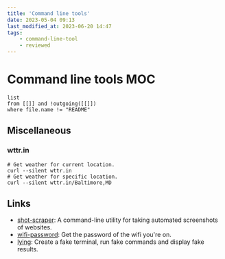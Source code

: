 ```yaml
---
title: 'Command line tools'
date: 2023-05-04 09:13
last_modified_at: 2023-06-20 14:47
tags:
    - command-line-tool
    - reviewed
---
```


# Command line tools MOC

```dataview
list
from [[]] and !outgoing([[]])
where file.name != "README"
```

## Miscellaneous

### wttr.in

```
# Get weather for current location.
curl --silent wttr.in
# Get weather for specific location.
curl --silent wttr.in/Baltimore,MD
```

## Links

-   [shot-scraper](https://shot-scraper.datasette.io/en/stable/index.html): A command-line utility for taking automated screenshots of websites.
-   [wifi-password](https://github.com/rauchg/wifi-password): Get the password of the wifi you're on.
- [lying](https://github.com/axju/lying): Create a fake terminal, run fake commands and display fake results.
